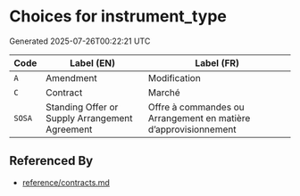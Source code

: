 # Choices for instrument_type

Generated 2025-07-26T00:22:21 UTC

| Code | Label (EN) | Label (FR) |
|------|------------|------------|
| `A` | Amendment | Modification |
| `C` | Contract | Marché |
| `SOSA` | Standing Offer or Supply Arrangement Agreement | Offre à commandes ou Arrangement en matière d’approvisionnement |


## Referenced By

- [reference/contracts.md](../reference/contracts.md)
